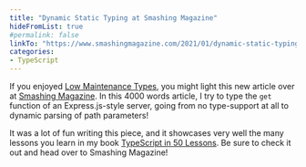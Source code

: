 ```yaml
---
title: "Dynamic Static Typing at Smashing Magazine"
hideFromList: true
#permalink: false
linkTo: "https://www.smashingmagazine.com/2021/01/dynamic-static-typing-typescript/"
categories:
- TypeScript
---
```


If you enjoyed [Low Maintenance Types](/low-maintenance-types-typescript/), you might light this new article over at [Smashing Magazine](https://www.smashingmagazine.com/2021/01/dynamic-static-typing-typescript/). In this 4000 words article, I try to type the `get` function of an Express.js-style server, going from no type-support at all to dynamic parsing of path parameters!

It was a lot of fun writing this piece, and it showcases very well the many lessons you learn in my book [TypeScript in 50 Lessons](https://typescript-book.com). Be sure to check it out and head over to Smashing Magazine!
